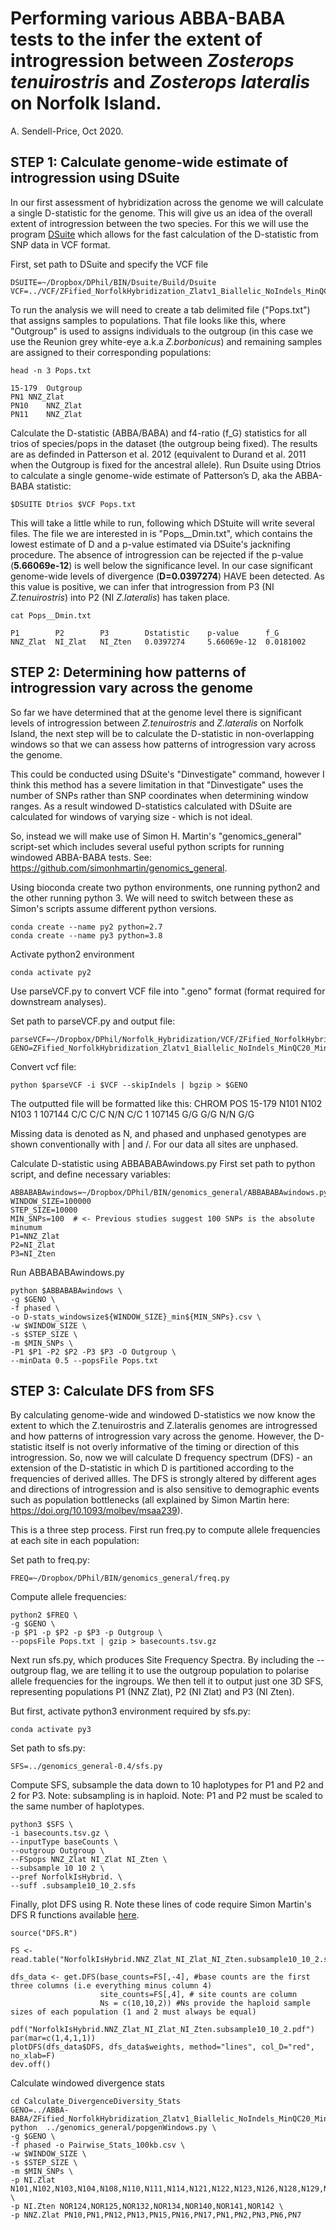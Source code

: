 # Performing various ABBA-BABA tests to the infer the extent of introgression between *Zosterops tenuirostris* and *Zosterops lateralis* on Norfolk Island.
A. Sendell-Price, Oct 2020.

## STEP 1: Calculate genome-wide estimate of introgression using DSuite
In our first assessment of hybridization across the genome we will calculate a single D-statistic for the genome. This will give us an idea of the overall extent of introgression between the two species. For this we will use the program [DSuite](https://github.com/millanek/Dsuite) which allows for the fast calculation of the D-statistic from SNP data in VCF format.

First, set path to DSuite and specify the VCF file
```
DSUITE=~/Dropbox/DPhil/BIN/Dsuite/Build/Dsuite
VCF=../VCF/ZFified_NorfolkHybridization_Zlatv1_Biallelic_NoIndels_MinQC20_MinDP4_MaxMiss0.5.vcf.gz
```
To run the analysis we will need to create a tab delimited file ("Pops.txt") that assigns samples to populations. That file looks like this, where "Outgroup" is used to assigns individuals to the outgroup (in this case we use the Reunion grey white-eye a.k.a *Z.borbonicus*) and remaining samples are assigned to their corresponding populations:

```
head -n 3 Pops.txt
```
```
15-179	Outgroup
PN1	NNZ_Zlat
PN10	NNZ_Zlat
PN11	NNZ_Zlat
```

Calculate the D-statistic (ABBA/BABA) and f4-ratio (f_G) statistics for all trios of species/pops in the dataset (the outgroup being fixed). The results are as definded in Patterson et al. 2012 (equivalent to Durand et al. 2011 when the Outgroup is fixed for the ancestral allele). Run Dsuite using Dtrios to calculate a single genome-wide estimate of Patterson’s D, aka the ABBA-BABA statistic:

```
$DSUITE Dtrios $VCF Pops.txt
```

This will take a little while to run, following which DStuite will write several files. The file we are interested in is "Pops__Dmin.txt", which contains the lowest estimate of D and a p-value estimated via DSuite's jacknifing procedure. The absence of introgression can be rejected if the p-value (**5.66069e-12**) is well below the significance level. In our case significant genome-wide levels of divergence (**D=0.0397274**) HAVE been detected. As this value is positive, we can infer that introgression from P3 (NI *Z.tenuirostris*) into P2 (NI *Z.lateralis*) has taken place.

```
cat Pops__Dmin.txt
```

```
P1        P2        P3        Dstatistic    p-value      f_G
NNZ_Zlat  NI_Zlat   NI_Zten   0.0397274     5.66069e-12  0.0181002
```


## STEP 2: Determining how patterns of introgression vary across the genome

So far we have determined that at the genome level there is significant levels of introgression between *Z.tenuirostris* and *Z.lateralis* on Norfolk Island, the next step will be to calculate the D-statistic in non-overlapping windows so that we can assess how patterns of introgression vary across the genome.

This could be conducted using DSuite's "Dinvestigate" command, however I think this method has a severe limitation in that "Dinvestigate" uses the number of SNPs rather than SNP coordinates when determining window ranges. As a result windowed D-statistics calculated with DSuite are calculated for windows of varying size - which is not ideal.

So, instead we will make use of Simon H. Martin's "genomics_general" script-set which includes several useful python scripts for running windowed ABBA-BABA tests. See: https://github.com/simonhmartin/genomics_general.

Using bioconda create two python environments, one running python2 and the other running python 3. We will need to switch between these as Simon's scripts assume different python versions.

```
conda create --name py2 python=2.7
conda create --name py3 python=3.8
```

Activate python2 environment
```
conda activate py2
```

Use parseVCF.py to convert VCF file into ".geno" format (format required for downstream analyses).

Set path to parseVCF.py and output file:
```
parseVCF=~/Dropbox/DPhil/Norfolk_Hybridization/VCF/ZFified_NorfolkHybridization_Zlatv1_Biallelic_NoIndels_MinQC20_MinDP4_MaxMiss0.5.vcf.gz
GENO=ZFified_NorfolkHybridization_Zlatv1_Biallelic_NoIndels_MinQC20_MinDP4_MaxMiss0.5.geno.gz
```

Convert vcf file:
```
python $parseVCF -i $VCF --skipIndels | bgzip > $GENO
```

The outputted file will be formatted like this:
CHROM	POS	    15-179	N101	N102	N103
1      107144	C/C	    C/C   N/N	  C/C
1	    107145	G/G	    G/G	  N/N   G/G

Missing data is denoted as N, and phased and unphased genotypes are shown conventionally with | and /. For our data all sites are unphased.

Calculate D-statistic using ABBABABAwindows.py
First set path to python script, and define necessary variables:
```
ABBABABAwindows=~/Dropbox/DPhil/BIN/genomics_general/ABBABABAwindows.py
WINDOW_SIZE=100000
STEP_SIZE=10000
MIN_SNPs=100  # <- Previous studies suggest 100 SNPs is the absolute minumum
P1=NNZ_Zlat
P2=NI_Zlat
P3=NI_Zten
```

Run ABBABABAwindows.py
```
python $ABBABABAwindows \
-g $GENO \
-f phased \
-o D-stats_windowsize${WINDOW_SIZE}_min${MIN_SNPs}.csv \
-w $WINDOW_SIZE \
-s $STEP_SIZE \
-m $MIN_SNPs \
-P1 $P1 -P2 $P2 -P3 $P3 -O Outgroup \
--minData 0.5 --popsFile Pops.txt
```

## STEP 3: Calculate DFS from SFS
By calculating genome-wide and windowed D-statistics we now know the extent to which the Z.tenuirostris and Z.lateralis genomes are introgressed and how patterns of introgression vary across the genome. However, the D-statistic itself is not overly informative of the timing or direction of this introgression. So, now we will calculate D frequency spectrum (DFS) - an extension of the D-statistic in which D is partitioned according to the frequencies of derived allles. The DFS is strongly altered by different ages and directions of introgression and is also sensitive to demographic events such as population bottlenecks (all explained by Simon Martin here: https://doi.org/10.1093/molbev/msaa239).

This is a three step process. First run freq.py to compute allele frequencies at each site in each population:

Set path to freq.py:

```
FREQ=~/Dropbox/DPhil/BIN/genomics_general/freq.py
```

Compute allele frequencies:

```
python2 $FREQ \
-g $GENO \
-p $P1 -p $P2 -p $P3 -p Outgroup \
--popsFile Pops.txt | gzip > basecounts.tsv.gz
```

Next run sfs.py, which produces Site Frequency Spectra. By including the --outgroup flag, we are telling it to use the outgroup population to polarise allele frequencies for the ingroups. We then tell it to output just one 3D SFS, representing populations P1 (NNZ Zlat), P2 (NI Zlat) and P3 (NI Zten).

But first, activate python3 environment required by sfs.py:

```
conda activate py3
```

Set path to sfs.py:
```
SFS=../genomics_general-0.4/sfs.py
```

Compute SFS, subsample the data down to 10 haplotypes for P1 and P2 and 2 for P3. Note: subsampling is in haploid.
Note: P1 and P2 must be scaled to the same number of haplotypes.
```
python3 $SFS \
-i basecounts.tsv.gz \
--inputType baseCounts \
--outgroup Outgroup \
--FSpops NNZ_Zlat NI_Zlat NI_Zten \
--subsample 10 10 2 \
--pref NorfolkIsHybrid. \
--suff .subsample10_10_2.sfs
```

Finally, plot DFS using R. Note these lines of code require Simon Martin's DFS R functions available [here](https://github.com/simonhmartin/dfs).

```{r}
source("DFS.R")

FS <- read.table("NorfolkIsHybrid.NNZ_Zlat_NI_Zlat_NI_Zten.subsample10_10_2.sfs")

dfs_data <- get.DFS(base_counts=FS[,-4], #base counts are the first three columns (i.e everything minus column 4)
                    site_counts=FS[,4], # site counts are column
                    Ns = c(10,10,2)) #Ns provide the haploid sample sizes of each population (1 and 2 must always be equal)

pdf("NorfolkIsHybrid.NNZ_Zlat_NI_Zlat_NI_Zten.subsample10_10_2.pdf")
par(mar=c(1,4,1,1))
plotDFS(dfs_data$DFS, dfs_data$weights, method="lines", col_D="red", no_xlab=F)
dev.off()

```

Calculate windowed divergence stats
```
cd Calculate_DivergenceDiversity_Stats 
GENO=../ABBA-BABA/ZFified_NorfolkHybridization_Zlatv1_Biallelic_NoIndels_MinQC20_MinDP4_MaxMiss0.5.geno.gz
python  ../genomics_general/popgenWindows.py \
-g $GENO \
-f phased -o Pairwise_Stats_100kb.csv \
-w $WINDOW_SIZE \
-s $STEP_SIZE \
-m $MIN_SNPs \
-p NI.Zlat N101,N102,N103,N104,N108,N110,N111,N114,N121,N122,N123,N126,N128,N129,N130 \
-p NI.Zten NOR124,NOR125,NOR132,NOR134,NOR140,NOR141,NOR142	\
-p NNZ.Zlat PN10,PN1,PN12,PN13,PN15,PN16,PN17,PN1,PN2,PN3,PN6,PN7
```
